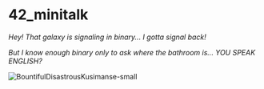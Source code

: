 # 42_minitalk

*Hey! That galaxy is signaling in binary... I gotta signal back!*

*But I know enough binary only to ask where the bathroom is... YOU SPEAK ENGLISH?*

![BountifulDisastrousKusimanse-small](https://user-images.githubusercontent.com/25162290/138011267-fee724f7-4da7-4503-816b-41b5028bb992.gif)
